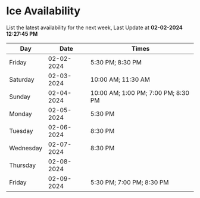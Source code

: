 # Ice Availability

List the latest availability for the next week, Last Update at **02-02-2024 12:27:45 PM**

| Day         | Date        | Times       |
| ----------- | ----------- | ----------- |
|Friday|02-02-2024|5:30 PM; 8:30 PM|
|Saturday|02-03-2024|10:00 AM; 11:30 AM|
|Sunday|02-04-2024|10:00 AM; 1:00 PM; 7:00 PM; 8:30 PM|
|Monday|02-05-2024|5:30 PM|
|Tuesday|02-06-2024|8:30 PM|
|Wednesday|02-07-2024|8:30 PM|
|Thursday|02-08-2024||
|Friday|02-09-2024|5:30 PM; 7:00 PM; 8:30 PM|
